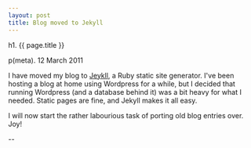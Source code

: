 ```yaml
---
layout: post
title: Blog moved to Jekyll
---
```


h1. {{ page.title }}

p(meta). 12 March 2011

I have moved my blog to <a href="https://github.com/mojombo/jekyll/wiki/">Jeykll</a>, a Ruby static site generator. I've been hosting a blog at home using Wordpress for a while, but I decided that running Wordpress (and a database behind it) was a bit heavy for what I needed. Static pages are fine, and Jekyll makes it all easy.

I will now start the rather labourious task of porting old blog entries over. Joy!

--

